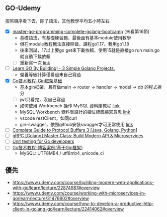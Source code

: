 ## GO-Udemy
按照順序看下去，除了語法，其他教學平均五小時左右
* [x] [master-go-programming-complete-golang-bootcamp](https://www.udemy.com/course/master-go-programming-complete-golang-bootcamp/) (未看第16節)
    * 基礎語法，有基礎練習題，最後面有基本module使用教學
    * 但在module教程無法直接照做，課程go1.17，我用go1.18
    * 後來測試，17以上要go get來下載依賴，使用15就是直接go run main.go就自動下載依賴
    * [ ] 重新寫一次 [link](https://www.udemy.com/course/master-go-programming-complete-golang-bootcamp/learn/lecture/16697594#content)
*  [ ] [Learn GO By Building! - 3 Simple Golang Projects.](https://www.udemy.com/course/build-3-simple-golang-projects/)
    * 營養等級計算僅看過未自己寫過  
*  [x] [Go技术教程-Gin框架基础](https://www.udemy.com/course/golang-gin/)
    * 基本gin框架，且有做main -> router -> handler -> model -> db 的程式拆分
    * [ ] jwt只看完，沒自己寫過
    * 如何使用 Workbench 操作 MySQL 資料庫教程 [link](https://iter01.com/641574.html)
    * MySQL Workbench 資料表設計的欄位標籤縮寫意思 [link](https://matthung0807.blogspot.com/2018/07/mysql-workbench.html)
    * vscode restClient，如同curl
    * gin-swagger，依照github安裝swagger才可正常使用 [link](https://github.com/swaggo/gin-swagger)
*  [ ] [Complete Guide to Protocol Buffers 3 [Java, Golang, Python]](https://www.udemy.com/course/protocol-buffers/)
*  [ ] [gRPC [Golang] Master Class: Build Modern API & Microservices](https://www.udemy.com/course/grpc-golang/)
*  [ ] [Unit testing for Go developers](https://www.udemy.com/course/unit-testing-go-developers/)
*  [ ] [Go技术教程-博客案例(基于Gin框架)](https://www.udemy.com/course/go-gin-blog/)
    * MySQL:  UTF8MB4 / utf8mb4_unicode_ci


## 優先
* https://www.udemy.com/course/building-modern-web-applications-with-go/learn/lecture/22874987#overview
* https://www.udemy.com/course/working-with-microservices-in-go/learn/lecture/31476802#overview
* https://www.udemy.com/course/how-to-develop-a-productive-http-client-in-golang-go/learn/lecture/22414062#overview
